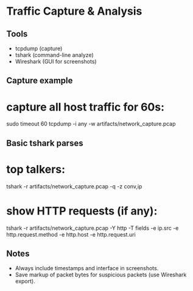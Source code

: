 # Traffic Capture & Analysis

## Tools
- tcpdump (capture)
- tshark (command-line analyze)
- Wireshark (GUI for screenshots)

## Capture example
# capture all host traffic for 60s:
sudo timeout 60 tcpdump -i any -w artifacts/network_capture.pcap

## Basic tshark parses
# top talkers:
tshark -r artifacts/network_capture.pcap -q -z conv,ip

# show HTTP requests (if any):
tshark -r artifacts/network_capture.pcap -Y http -T fields -e ip.src -e http.request.method -e http.host -e http.request.uri

## Notes
- Always include timestamps and interface in screenshots.
- Save markup of packet bytes for suspicious packets (use Wireshark export).

